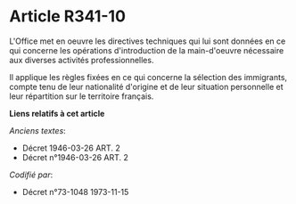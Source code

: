 # Article R341-10

L'Office met en oeuvre les directives techniques qui lui sont données en ce qui concerne les opérations d'introduction de la
main-d'oeuvre nécessaire aux diverses activités professionnelles.

Il applique les règles fixées en ce qui concerne la sélection des immigrants, compte tenu de leur nationalité d'origine et de
leur situation personnelle et leur répartition sur le territoire français.

**Liens relatifs à cet article**

_Anciens textes_:

  - Décret  1946-03-26 ART. 2
  - Décret n°1946-03-26 ART. 2

_Codifié par_:

  - Décret n°73-1048 1973-11-15
